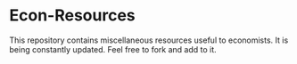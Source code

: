 # Econ-Resources

This repository contains miscellaneous resources useful to economists. It is being constantly updated. Feel free to fork and add to it.
